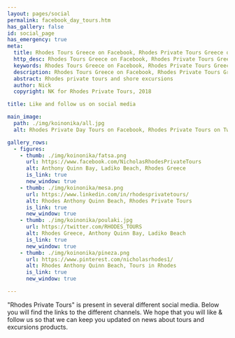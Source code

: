 ```yaml
---
layout: pages/social
permalink: facebook_day_tours.htm
has_gallery: false
id: social_page
has_emergency: true
meta:
  title: Rhodes Tours Greece on Facebook, Rhodes Private Tours Greece on Facebook, Rhodes Private Day Tours Greece on Facebook
  http_desc: Rhodes Tours Greece on Facebook, Rhodes Private Tours Greece on Facebook, Rhodes Private Day Tours Greece on Facebook
  keywords: Rhodes Tours Greece on Facebook, Rhodes Private Tours Greece on Facebook, Rhodes Private Day Tours Greece on Facebook
  description: Rhodes Tours Greece on Facebook, Rhodes Private Tours Greece on Facebook, Rhodes Private Day Tours Greece on Facebook
  abstract: Rhodes private tours and shore excursions
  author: Nick
  copyright: NK for Rhodes Private Tours, 2018

title: Like and follow us on social media

main_image:
  path: ./img/koinonika/all.jpg
  alt: Rhodes Private Day Tours on Facebook, Rhodes Private Tours on Twitter

gallery_rows:
  - figures:
    - thumb: ./img/koinonika/fatsa.png
      url: https://www.facebook.com/NicholasRhodesPrivateTours
      alt: Anthony Quinn Bay, Ladiko Beach, Rhodes Greece
      is_link: true
      new_window: true
    - thumb: ./img/koinonika/mesa.png
      url: https://www.linkedin.com/in/rhodesprivatetours/
      alt: Rhodes Anthony Quinn Beach, Rhodes Private Tours
      is_link: true
      new_window: true
    - thumb: ./img/koinonika/poulaki.jpg
      url: https://twitter.com/RHODES_TOURS
      alt: Rhodes Greece, Anthony Quinn Bay, Ladiko Beach
      is_link: true
      new_window: true
    - thumb: ./img/koinonika/pineza.png
      url: https://www.pinterest.com/nicholasrhodes1/
      alt: Rhodes Anthony Quinn Beach, Tours in Rhodes
      is_link: true
      new_window: true

---
```

"Rhodes Private Tours" is present in several different social media. Below you will find the links to the different channels. We hope that you will like & follow us so that we can keep you updated on news about tours and excursions products.